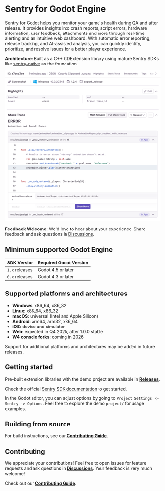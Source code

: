 # Sentry for Godot Engine

Sentry for Godot helps you monitor your game's health during QA and after release. It provides insights into crash reports, script errors, hardware information, user feedback, attachments and more through real-time alerting and an intuitive web dashboard. With automatic error reporting, release tracking, and AI-assisted analysis, you can quickly identify, prioritize, and resolve issues for a better player experience.

**Architecture**: Built as a C++ GDExtension library using mature Sentry SDKs like [sentry-native](https://github.com/getsentry/sentry-native) as the foundation.

![issue-example](./.github/issue_example.png)

**Feedback Welcome**: We'd love to hear about your experience! Share feedback and ask questions in [Discussions](https://github.com/getsentry/sentry-godot/discussions).


## Minimum supported Godot Engine

| SDK Version    | Required Godot Version |
|----------------|------------------------|
| `1.x` releases | Godot 4.5 or later     |
| `0.x` releases | Godot 4.3 or later     |

## Supported platforms and architectures

- **Windows**: x86_64, x86_32
- **Linux**: x86_64, x86_32
- **macOS**: universal (Intel and Apple Silicon)
- **Android**: arm64, arm32, x86_64
- **iOS**: device and simulator
- **Web**: expected in Q4 2025, after 1.0.0 stable
- **W4 console forks**: coming in 2026

Support for additional platforms and architectures may be added in future releases.

## Getting started

Pre-built extension libraries with the demo project are available in [**Releases**](https://github.com/getsentry/sentry-godot/releases).

Check the official [Sentry SDK documentation](https://docs.sentry.io/platforms/godot/) to get started.

In the Godot editor, you can adjust options by going to `Project Settings -> Sentry -> Options`. Feel free to explore the demo `project/` for usage examples.

## Building from source

For build instructions, see our [**Contributing Guide**](https://github.com/getsentry/sentry-godot/blob/master/CONTRIBUTING.md#building-sdk).

## Contributing

We appreciate your contributions! Feel free to open issues for feature requests and ask questions in [**Discussions**](https://github.com/getsentry/sentry-godot/discussions). Your feedback is very much welcome!

Check out our [**Contributing Guide**](https://github.com/getsentry/sentry-godot/blob/master/CONTRIBUTING.md).
